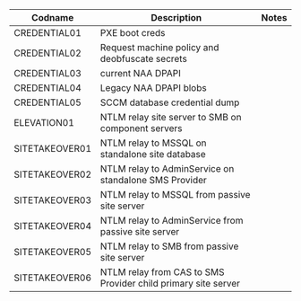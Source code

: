 | Codname | Description | Notes |
|---------|-------------|-------|
| CREDENTIAL01 | PXE boot creds |
| CREDENTIAL02 | Request machine policy and deobfuscate secrets |
| CREDENTIAL03 | current NAA DPAPI |
| CREDENTIAL04 | Legacy NAA DPAPI blobs
| CREDENTIAL05 | SCCM database credential dump |
| ELEVATION01 | NTLM relay site server to SMB on component servers |
| SITETAKEOVER01 | NTLM relay to MSSQL on standalone site database |
| SITETAKEOVER02 | NTLM relay to AdminService on standalone SMS Provider |
| SITETAKEOVER03 | NTLM relay to MSSQL from passive site server |
| SITETAKEOVER04 | NTLM relay to AdminService from passive site server |
| SITETAKEOVER05 | NTLM relay to SMB from passive site server |
| SITETAKEOVER06 | NTLM relay from CAS to SMS Provider child primary site server |

